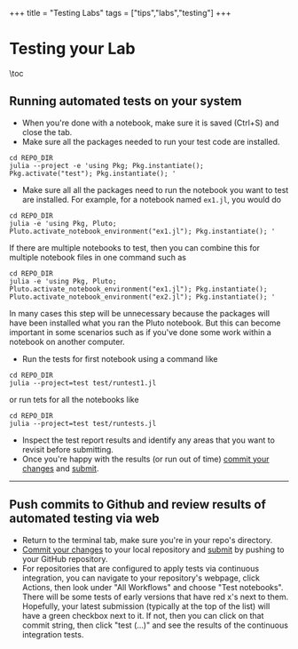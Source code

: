 +++
title = "Testing Labs"
tags = ["tips","labs","testing"]
+++

# Testing your Lab
\toc


## Running automated tests on your system
- When you're done with a notebook, make sure it is saved (Ctrl+S) and close the tab.
- Make sure all the packages needed to run your test code are installed.  
```shell
cd REPO_DIR
julia --project -e 'using Pkg; Pkg.instantiate(); Pkg.activate("test"); Pkg.instantiate(); '
```
- Make sure all all the packages need to run the notebook you want to test are installed.  For example, for a notebook named `ex1.jl`, you would do
```shell
cd REPO_DIR
julia -e 'using Pkg, Pluto; Pluto.activate_notebook_environment("ex1.jl"); Pkg.instantiate(); '
```
If there are multiple notebooks to test, then you can combine this for multiple notebook files in one command such as
```shell
cd REPO_DIR
julia -e 'using Pkg, Pluto; Pluto.activate_notebook_environment("ex1.jl"); Pkg.instantiate();   Pluto.activate_notebook_environment("ex2.jl"); Pkg.instantiate(); '
```
In many cases this step will be unnecessary because the packages will have been installed what you ran the Pluto notebook.  But this can become important in some scenarios such as if you've done some work within a notebook on another computer.
- Run the tests for first notebook using a command like
```shell
cd REPO_DIR
julia --project=test test/runtest1.jl
```
or run tets for all the notebooks like
```shell
cd REPO_DIR
julia --project=test test/runtests.jl
```
- Inspect the test report results and identify any areas that you want to revisit before submitting.
- Once  you're happy with the results (or run out of time) [commit your changes](../commit) and [submit](../submitting).

---
## Push commits to Github and review results of automated testing via web
- Return to the terminal tab, make sure you're in your repo's directory.
- [Commit your changes](../commit) to your local repository and [submit](../submitting) by pushing to your GitHub repository.
- For repositories that are configured to apply tests via continuous integration, you can navigate to your repository's webpage, click Actions, then look under "All Workflows" and choose "Test notebooks".  There will be some tests of early versions that have red x's next to them.  Hopefully, your latest submission (typically at the top of the list) will have a green checkbox next to it.  If not, then you can click on that commit string, then click "test (...)" and see the results of the continuous integration tests.

